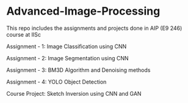 # Advanced-Image-Processing
This repo includes the assignments and projects done in AIP (E9 246) course at IISc

Assignment - 1: Image Classification using CNN

Assignment - 2: Image Segmentation using CNN

Assignment - 3: BM3D Algorithm and Denoising methods

Assignment - 4: YOLO Object Detection

Course Project: Sketch Inversion using CNN and GAN
